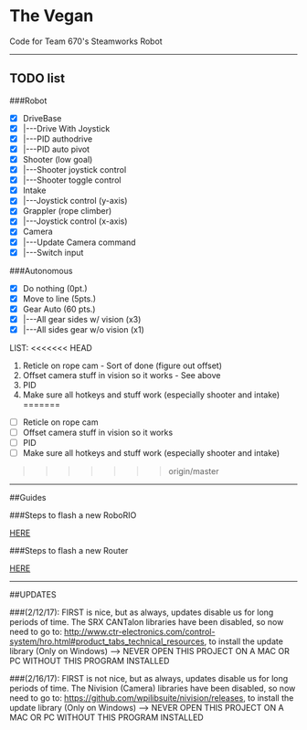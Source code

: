 # The Vegan
Code for Team 670's Steamworks Robot

--------------------------
## TODO list

###Robot

- [x] DriveBase
- [x] |---Drive With Joystick
- [x] |---PID authodrive
- [x] |---PID auto pivot
- [x] Shooter (low goal)
- [x] |---Shooter joystick control
- [x]	|---Shooter toggle control
- [x] Intake 
- [x] |---Joystick control (y-axis)
- [x] Grappler (rope climber)
- [x] |---Joystick control (x-axis)
- [x] Camera
- [x]	|---Update Camera command
- [x]	|---Switch input

###Autonomous

- [x] Do nothing (0pt.)
- [x] Move to line (5pts.)
- [x] Gear Auto (60 pts.)
- [x] |---All gear sides w/ vision (x3)
- [x]	|---All sides gear w/o vision (x1)

LIST:
<<<<<<< HEAD
1. Reticle on rope cam - Sort of done (figure out offset)
2. Offset camera stuff in vision so it works - See above
3. PID
4. Make sure all hotkeys and stuff work (especially shooter and intake)
=======
- [ ] Reticle on rope cam
- [ ] Offset camera stuff in vision so it works
- [ ] PID
- [ ] Make sure all hotkeys and stuff work (especially shooter and intake)
>>>>>>> origin/master

--------------------------
##Guides

###Steps to flash a new RoboRIO

[HERE](docs/RoboRIO_Flash.md)

###Steps to flash a new Router

[HERE](docs/Router_Flash.md)

--------------------------
##UPDATES

###(2/12/17): 
FIRST is nice, but as always, updates disable us for long periods of time. The SRX CANTalon libraries have been disabled, so now need to go to: http://www.ctr-electronics.com/control-system/hro.html#product_tabs_technical_resources, to install the update library (Only on Windows) --> NEVER OPEN THIS PROJECT ON A MAC OR PC WITHOUT THIS PROGRAM INSTALLED

###(2/16/17): 
FIRST is not nice, but as always, updates disable us for long periods of time. The Nivision (Camera) libraries have been disabled, so now need to go to: https://github.com/wpilibsuite/nivision/releases, to install the update library (Only on Windows) --> NEVER OPEN THIS PROJECT ON A MAC OR PC WITHOUT THIS PROGRAM INSTALLED
